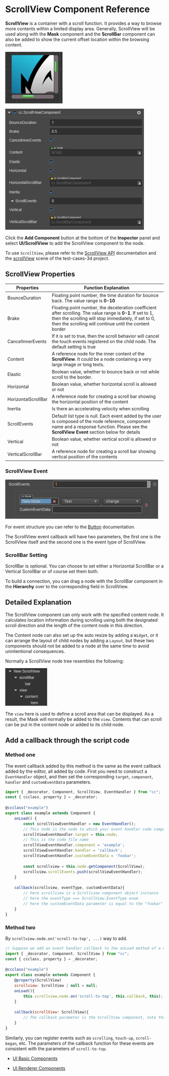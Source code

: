 # ScrollView Component Reference

__ScrollView__ is a container with a scroll function. It provides a way to browse more contents within a limited display area. Generally, ScrollView will be used along with the __Mask__ component and the __ScrollBar__ component can also be added to show the current offset location within the browsing content.

![scrollview-content](scroll/scrollview-content.png)

![scrollview-inspector](scroll/scrollview-inspector.png)

Click the __Add Component__ button at the bottom of the __Inspector__ panel and select __UI/ScrollView__ to add the ScrollView component to the node.

To use `ScrollView`, please refer to the [ScrollView API](https://docs.cocos.com/creator3d/api/en/classes/ui.scrollview.html) documentation and the [scrollView](https://github.com/cocos-creator/test-cases-3d/tree/master/assets/cases/ui/06.scrollView) scene of the test-cases-3d project.

## ScrollView Properties

| Properties           | Function Explanation  |
| --------------       | -----------           |
| BounceDuration       | Floating point number, the time duration for bounce back. The value range is __0-10__ |
| Brake                | Floating point number, the deceleration coefficient after scrolling. The value range is __0-1__. If set to 1, then the scrolling will stop immediately, if set to 0, then the scrolling will continue until the content border |
| CancelInnerEvents    | If it is set to true, then the scroll behavior will cancel the touch events registered on the child node. The default setting is true |
| Content              | A reference node for the inner content of the __ScrollView__. It could be a node containing a very large image or long texts. |
| Elastic              | Boolean value, whether to bounce back or not while scroll to the border. |
| Horizontal           | Boolean value, whether horizontal scroll is allowed or not |
| HorizontalScrollBar  | A reference node for creating a scroll bar showing the horizontal position of the content      |
| Inertia              | Is there an accelerating velocity when scrolling   |
| ScrollEvents         | Default list type is null. Each event added by the user is composed of the node reference, component name and a response function. Please see the __ScrollView Event__ section below for details     |
| Vertical             | Boolean value, whether vertical scroll is allowed or not |
| VerticalScrollBar    | A reference node for creating a scroll bar showing vertical position of the contents  |

### ScrollView Event

![scrollview-event](scroll/scrollview-event.png)

For event structure you can refer to the [Button](./button.md) documentation.

The ScrollView event callback will have two parameters, the first one is the ScrollView itself and the second one is the event type of ScrollView.

### ScrollBar Setting

ScrollBar is optional. You can choose to set either a Horizontal ScrollBar or a Vertical ScrollBar or of course set them both.

To build a connection, you can drag a node with the ScrollBar component in the __Hierarchy__ over to the corresponding field in ScrollView.

## Detailed Explanation

The ScrollView component can only work with the specified content node. It calculates location information during scrolling using both the designated scroll direction and the length of the content node in this direction.

The Content node can also set up the auto resize by adding a `Widget`, or it can arrange the layout of child nodes by adding a `Layout`, but these two components should not be added to a node at the same time to avoid unintentional consequences.

Normally a ScrollView node tree resembles the following:

![scrollview-hierarchy](scroll/scrollview-hierarchy.png)

The `view` here is used to define a scroll area that can be displayed. As a result, the Mask will normally be added to the `view`. Contents that can scroll can be put in the content node or added to its child node.

## Add a callback through the script code

### Method one

The event callback added by this method is the same as the event callback added by the editor, all added by code. First you need to construct a `EventHandler` object, and then set the corresponding `target`, `component`, `handler` and `customEventData` parameters.

```ts
import { _decorator, Component, ScrollView, EventHandler } from "cc";
const { ccclass, property } = _decorator;

@ccclass("example")
export class example extends Component {
    onLoad() {
        const scrollViewEventHandler = new EventHandler();
        // This node is the node to which your event handler code component belongs
        scrollViewEventHandler.target = this.node;
        // This is the code file name
        scrollViewEventHandler.component = 'example';
        scrollViewEventHandler.handler = 'callback';
        scrollViewEventHandler.customEventData = 'foobar';

        const scrollview = this.node.getComponent(ScrollView);
        scrollview.scrollEvents.push(scrollViewEventHandler);
    }

    callback(scrollview, eventType, customEventData){
        // here scrollview is a Scrollview component object instance
        // here the eventType === ScrollView.EventType enum
        // here the customEventData parameter is equal to the "foobar" you set before
    }
}
```

### Method two

By `scrollview.node.on('scroll-to-top', ...)` way to add.

```js
// Suppose we add an event handler callback to the onLoad method of a component and handle the event in the callback function:
import { _decorator, Component, ScrollView } from "cc";
const { ccclass, property } = _decorator;

@ccclass("example")
export class example extends Component {
    @property(ScrollView)
    scrollview: ScrollView | null = null;
    onLoad(){
        this.scrollview.node.on('scroll-to-top', this.callback, this);
    }

    callback(scrollView: ScrollView){
        // The callback parameter is the ScrollView component, note that events registered this way cannot pass customEventData.
    }
}
```

Similarly, you can register events such as `scrolling`, `touch-up`, `scroll-began`, etc. The parameters of the callback function for these events are consistent with the parameters of `scroll-to-top`.

- [UI Basic Components](base-component.md)

- [UI Renderer Components](render-component.md)
